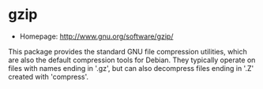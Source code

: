 # gzip

* Homepage: http://www.gnu.org/software/gzip/

This package provides the standard GNU file compression utilities, which
 are also the default compression tools for Debian.  They typically operate
 on files with names ending in '.gz', but can also decompress files ending
 in '.Z' created with 'compress'.
